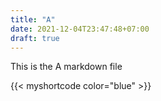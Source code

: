 ```yaml
---
title: "A"
date: 2021-12-04T23:47:48+07:00
draft: true
---
```


This is the A markdown file

{{< myshortcode color="blue" >}}
